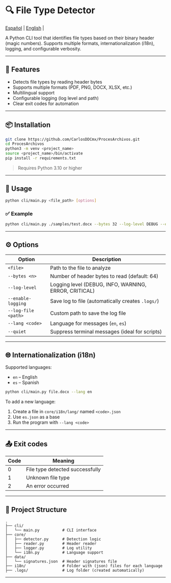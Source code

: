 # 🔍 File Type Detector

[Español](/README.md) | [English](/README/en.md) |

A Python CLI tool that identifies file types based on their binary header (magic numbers). Supports multiple formats, internationalization (i18n), logging, and configurable verbosity.

---

## 🚀 Features

- Detects file types by reading header bytes
- Supports multiple formats (PDF, PNG, DOCX, XLSX, etc.)
- Multilingual support
- Configurable logging (log level and path)
- Clear exit codes for automation

---

## 📦 Installation

```bash
git clone https://github.com/CarlosDDCmx/ProcesArchivos.git
cd ProcesArchivos
python3 -m venv <project_name>
source <project_name>/bin/activate
pip install -r requirements.txt
```

> Requires Python 3.10 or higher

---

## 🔧 Usage

```bash
python cli/main.py <file_path> [options]
```

### ✅ Example

```bash
python cli/main.py ./samples/test.docx --bytes 32 --log-level DEBUG --enable-logging --lang en
```

---

## ⚙️ Options

| Option              | Description                                                 |
| ------------------- | ----------------------------------------------------------- |
| `<file>`            | Path to the file to analyze                                 |
| `--bytes <n>`       | Number of header bytes to read (default: 64)                |
| `--log-level`       | Logging level (DEBUG, INFO, WARNING, ERROR, CRITICAL)       |
| `--enable-logging`  | Save log to file (automatically creates `.logs/`)           |
| `--log-file <path>` | Custom path to save the log file                            |
| `--lang <code>`     | Language for messages (`en`, `es`)                          |
| `--quiet`           | Suppress terminal messages (ideal for scripts)              |

---

## 🌐 Internationalization (i18n)

Supported languages:

* `en` – English
* `es` – Spanish

```bash
python cli/main.py file.docx --lang en
```

To add a new language:

1. Create a file in `core/i18n/lang/` named `<code>.json`
2. Use `es.json` as a base
3. Run the program with `--lang <code>`

---

## 📤 Exit codes

| Code | Meaning                             |
| ---- | ----------------------------------- |
| 0    | File type detected successfully     |
| 1    | Unknown file type                   |
| 2    | An error occurred                   |

---

## 📁 Project Structure

```
.
├── cli/
│   └── main.py          # CLI interface
├── core/
│   ├── detector.py      # Detection logic
│   ├── reader.py        # Header reader
│   ├── logger.py        # Log utility
│   └── i18n.py          # Language support
├── data/
│   └── signatures.json  # Header signatures file
├── i18n/                # Folder with (json) files for each language
├── .logs/               # Log folder (created automatically)
```

---
